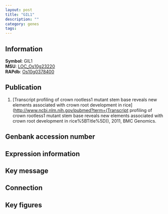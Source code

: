 ```yaml
---
layout: post
title: "GIL1"
description: ""
category: genes
tags: 
---
```


## Information
__Symbol__: GIL1  
__MSU__: [LOC_Os10g23220](http://rice.plantbiology.msu.edu/cgi-bin/ORF_infopage.cgi?orf=LOC_Os10g23220)  
__RAPdb__: [Os10g0378400](http://rapdb.dna.affrc.go.jp/viewer/gbrowse_details/irgsp1?name=Os10g0378400)  

## Publication
1. [Transcript profiling of crown rootless1 mutant stem base reveals new elements associated with crown root development in rice](http://www.ncbi.nlm.nih.gov/pubmed?term=(Transcript profiling of crown rootless1 mutant stem base reveals new elements associated with crown root development in rice%5BTitle%5D)), 2011, BMC Genomics.

## Genbank accession number

## Expression information

## Key message

## Connection

## Key figures


